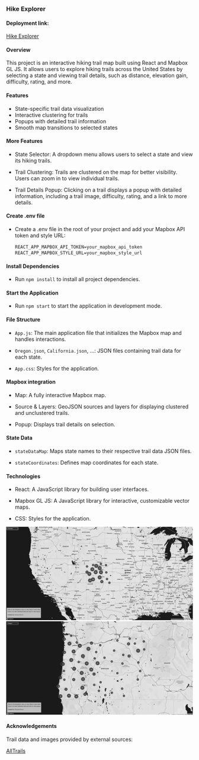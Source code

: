 ### Hike Explorer

#### Deployment link: 
[Hike Explorer](https://hikeexplorer.netlify.app/)

#### Overview

This project is an interactive hiking trail map built using React and Mapbox GL JS. It allows users to explore hiking trails across the United States by selecting a state and viewing trail details, such as distance, elevation gain, difficulty, rating, and more.

#### Features

- State-specific trail data visualization
- Interactive clustering for trails
- Popups with detailed trail information
- Smooth map transitions to selected states

#### More Features

- State Selector: A dropdown menu allows users to select a state and view its hiking trails.

- Trail Clustering: Trails are clustered on the map for better visibility. Users can zoom in to view individual trails.

- Trail Details Popup: Clicking on a trail displays a popup with detailed information, including a trail image, difficulty, rating, and a link to more details.

#### Create .env file

- Create a .env file in the root of your project and add your Mapbox API token and style URL:
    
    ```
    REACT_APP_MAPBOX_API_TOKEN=your_mapbox_api_token
    REACT_APP_MAPBOX_STYLE_URL=your_mapbox_style_url
    ```

#### Install Dependencies

- Run `npm install` to install all project dependencies.

#### Start the Application

- Run `npm start` to start the application in development mode.

#### File Structure

- `App.js`: The main application file that initializes the Mapbox map and handles interactions.

- `Oregon.json`, `California.json`, ...: JSON files containing trail data for each state.

- `App.css`: Styles for the application.

#### Mapbox integration

- Map: A fully interactive Mapbox map.

- Source & Layers: GeoJSON sources and layers for displaying clustered and unclustered trails.

- Popup: Displays trail details on selection.

#### State Data 

- `stateDataMap`: Maps state names to their respective trail data JSON files.

- `stateCoordinates`: Defines map coordinates for each state.

#### Technologies

- React: A JavaScript library for building user interfaces.

- Mapbox GL JS: A JavaScript library for interactive, customizable vector maps.

- CSS: Styles for the application.

![Hike Explorer](/src/assets/map1.png)
![Hike Explorer](/src/assets/map2.png)

#### Acknowledgements

Trail data and images provided by external sources:
    
[AllTrails](https://www.alltrails.com/)
